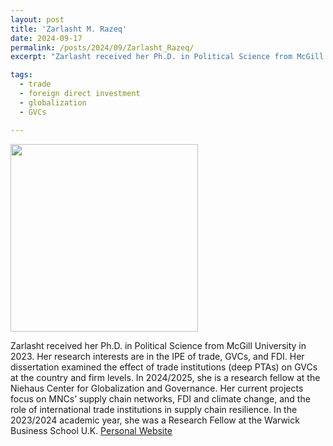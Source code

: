 ```yaml
---
layout: post
title: 'Zarlasht M. Razeq'
date: 2024-09-17
permalink: /posts/2024/09/Zarlasht_Razeq/
excerpt: "Zarlasht received her Ph.D. in Political Science from McGill University in 2023. Her research interests are in the IPE of trade, GVCs, and FDI. Her dissertation examined the effect of trade institutions (deep PTAs) on GVCs at the country and firm levels. In 2024/2025, she is a research fellow at the Niehaus Center for Globalization and Governance.  Her current projects focus on MNCs’ supply chain networks, FDI and climate change, and the role of international trade institutions in supply chain resilience. In the 2023/2024 academic year, she was a Research Fellow at the Warwick Business School U.K."

tags:
  - trade
  - foreign direct investment
  - globalization
  - GVCs

---
```

<img src="https://gsipe-workshop.github.io/images/Zarlasht_Razeq.jpg" width="300" height="300" />


Zarlasht received her Ph.D. in Political Science from McGill University in 2023. Her research interests are in the IPE of trade, GVCs, and FDI. Her dissertation examined the effect of trade institutions (deep PTAs) on GVCs at the country and firm levels. In 2024/2025, she is a research fellow at the Niehaus Center for Globalization and Governance.  Her current projects focus on MNCs’ supply chain networks, FDI and climate change, and the role of international trade institutions in supply chain resilience. In the 2023/2024 academic year, she was a Research Fellow at the Warwick Business School U.K.
<a href= "https://www.zarlashtmrazeq.com/">Personal Website</a>
